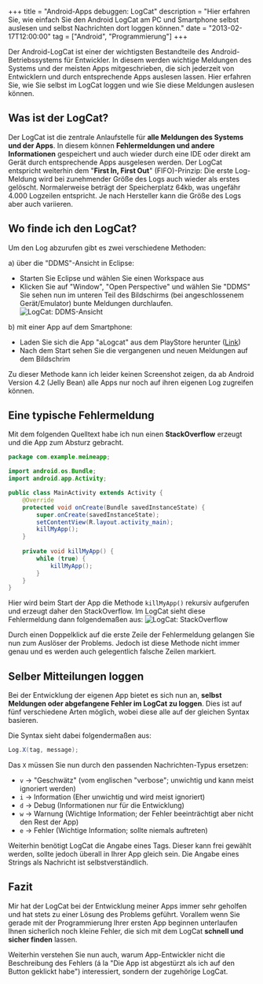 +++
title       = "Android-Apps debuggen: LogCat"
description = "Hier erfahren Sie, wie einfach Sie den Android LogCat am PC und Smartphone selbst auslesen und selbst Nachrichten dort loggen können."
date        = "2013-02-17T12:00:00"
tag         = ["Android", "Programmierung"]
+++

Der Android-LogCat ist einer der wichtigsten Bestandteile des Android-Betriebssystems für Entwickler. In diesem werden wichtige Meldungen des Systems und der meisten Apps mitgeschrieben, die sich jederzeit von Entwicklern und durch entsprechende Apps auslesen lassen.
Hier erfahren Sie, wie Sie selbst im LogCat loggen und wie Sie diese Meldungen auslesen können.

<!--more-->

## Was ist der LogCat?
Der LogCat ist die zentrale Anlaufstelle für **alle Meldungen des Systems und der Apps**. In diesem können **Fehlermeldungen und andere Informationen** gespeichert und auch wieder durch eine IDE oder direkt am Gerät durch entsprechende Apps ausgelesen werden.
Der LogCat entspricht weiterhin dem "**First In, First Out**" (FIFO)-Prinzip: Die erste Log-Meldung wird bei zunehmender Größe des Logs auch wieder als erstes gelöscht. Normalerweise beträgt der Speicherplatz 64kb, was ungefähr 4.000 Logzeilen entspricht.
Je nach Hersteller kann die Größe des Logs aber auch variieren.

## Wo finde ich den LogCat?
Um den Log abzurufen gibt es zwei verschiedene Methoden:

a) über die "DDMS"-Ansicht in Eclipse:

* Starten Sie Eclipse und wählen Sie einen Workspace aus
* Klicken Sie auf "Window", "Open Perspective" und wählen Sie "DDMS" Sie sehen nun im unteren Teil des Bildschirms (bei angeschlossenem Gerät/Emulator) bunte Meldungen durchlaufen.
![LogCat: DDMS-Ansicht](/images/android-apps-logcat-debugging/DDMS.png)

b) mit einer App auf dem Smartphone:

* Laden Sie sich die App "aLogcat" aus dem PlayStore herunter ([Link](http://play.google.com/store/apps/details?id=org.jtb.alogcat))
* Nach dem Start sehen Sie die vergangenen und neuen Meldungen auf dem Bildschrim

Zu dieser Methode kann ich leider keinen Screenshot zeigen, da ab Android Version 4.2 (Jelly Bean) alle Apps nur noch auf ihren eigenen Log zugreifen können.

## Eine typische Fehlermeldung
Mit dem folgenden Quelltext habe ich nun einen **StackOverflow** erzeugt und die App zum Absturz gebracht.
```java
package com.example.meineapp;

import android.os.Bundle;
import android.app.Activity;

public class MainActivity extends Activity {
	@Override
	protected void onCreate(Bundle savedInstanceState) {
		super.onCreate(savedInstanceState);
		setContentView(R.layout.activity_main);
		killMyApp();
	}
 
	private void killMyApp() {
		while (true) {
			killMyApp();
		}
	}
}
```

Hier wird beim Start der App die Methode `killMyApp()` rekursiv aufgerufen und erzeugt daher den StackOverflow. Im LogCat sieht diese Fehlermeldung dann folgendemaßen aus:
![LogCat: StackOverflow](/images/android-apps-logcat-debugging/StackOverflow.png)

Durch einen Doppelklick auf die erste Zeile der Fehlermeldung gelangen Sie nun zum Auslöser der Problems. Jedoch ist diese Methode nicht immer genau und es werden auch gelegentlich falsche Zeilen markiert.

## Selber Mitteilungen loggen
Bei der Entwicklung der eigenen App bietet es sich nun an, **selbst Meldungen oder abgefangene Fehler im LogCat zu loggen**. Dies ist auf fünf verschiedene Arten möglich, wobei diese alle auf der gleichen Syntax basieren.

Die Syntax sieht dabei folgendermaßen aus:
```java
Log.X(tag, message);
```

Das `X` müssen Sie nun durch den passenden Nachrichten-Typus ersetzen:

* `v` -> "Geschwätz" (vom englischen "verbose"; unwichtig und kann meist ignoriert werden)
* `i` -> Information (Eher unwichtig und wird meist ignoriert)
* `d` -> Debug (Informationen nur für die Entwicklung)
* `w` -> Warnung (Wichtige Information; der Fehler beeinträchtigt aber nicht den Rest der App)
* `e` -> Fehler (Wichtige Information; sollte niemals auftreten)

Weiterhin benötigt LogCat die Angabe eines Tags. Dieser kann frei gewählt werden, sollte jedoch überall in Ihrer App gleich sein.
Die Angabe eines Strings als Nachricht ist selbstverständlich.

## Fazit
Mir hat der LogCat bei der Entwicklung meiner Apps immer sehr geholfen und hat stets zu einer Lösung des Problems geführt. Vorallem wenn Sie gerade mit der Programmierung Ihrer ersten App beginnen unterlaufen Ihnen sicherlich noch kleine Fehler, die sich mit dem LogCat **schnell und sicher finden** lassen.

Weiterhin verstehen Sie nun auch, warum App-Entwickler nicht die Beschreibung des Fehlers (á la "Die App ist abgestürzt als ich auf den Button geklickt habe") interessiert, sondern der zugehörige LogCat.
